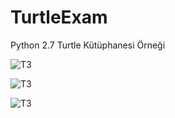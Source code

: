 # TurtleExam
Python 2.7 Turtle Kütüphanesi Örneği

![T3](https://lh4.googleusercontent.com/ZEBn7as6OPEIHnDWEWUdM16XUwU0OtPqZMln47e5baiZqrjBqeKjX0W2KLdQF1ssNZMEstL7Ub0jhX5PSmRZ=w1920-h938)

![T3](https://lh6.googleusercontent.com/Gkdp5PYLqRU0zNaV8LSUHcVSyVyYWNBnbSyYk_XVwhW_sN-j095r4Vgc4dRJNrY1L6tfw6GLjLFy7KSQrIxb=w1920-h938)

![T3](https://lh6.googleusercontent.com/qCA2DYm8LixzINZY5lFR6tiAr-7XzWYNHxtXoTDh5tRfOXHT6Zsyi1_kz6sLXb01JFNyOGv4Rg-c-hVExv57=w1920-h938)
